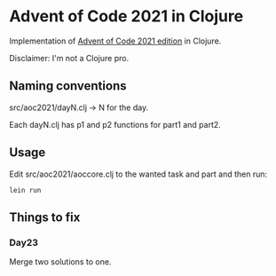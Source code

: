 # Advent of Code 2021 in Clojure

Implementation of [Advent of Code 2021 edition](https://adventofcode.com/2021) in Clojure.

Disclaimer: I'm not a Clojure pro.

## Naming conventions

src/aoc2021/dayN.clj -> N for the day.

Each dayN.clj has p1 and p2 functions for part1 and part2.

## Usage

Edit src/aoc2021/aoccore.clj to the wanted task and part and then run:

```lein run```

## Things to fix
### Day23
Merge two solutions to one.
